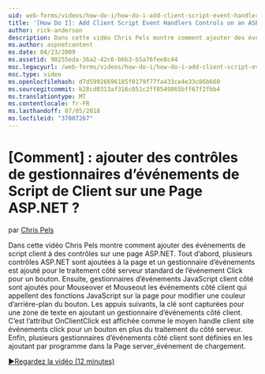 ```yaml
---
uid: web-forms/videos/how-do-i/how-do-i-add-client-script-event-handlers-controls-on-an-aspnet-page
title: '[How Do I]: Add Client Script Event Handlers Controls on an ASP.NET Page? | Microsoft Docs'
author: rick-anderson
description: Dans cette vidéo Chris Pels montre comment ajouter des événements de script client à des contrôles sur une page ASP.NET. Tout d’abord, plusieurs contrôles ASP.NET sont ajoutés à la page et un e...
ms.author: aspnetcontent
ms.date: 04/23/2009
ms.assetid: 90255eda-36a2-42c6-b6b3-b5a76fee8c44
msc.legacyurl: /web-forms/videos/how-do-i/how-do-i-add-client-script-event-handlers-controls-on-an-aspnet-page
msc.type: video
ms.openlocfilehash: d7d59926696185f0179f77fa433ce4e33c86b660
ms.sourcegitcommit: b28cd0313af316c051c2ff8549865bff67f2fbb4
ms.translationtype: MT
ms.contentlocale: fr-FR
ms.lasthandoff: 07/05/2018
ms.locfileid: "37807267"
---
```

<a name="how-do-i-add-client-script-event-handlers-controls-on-an-aspnet-page"></a>[Comment] : ajouter des contrôles de gestionnaires d’événements de Script de Client sur une Page ASP.NET ?
====================
par [Chris Pels](https://twitter.com/chrispels)

Dans cette vidéo Chris Pels montre comment ajouter des événements de script client à des contrôles sur une page ASP.NET. Tout d’abord, plusieurs contrôles ASP.NET sont ajoutées à la page et un gestionnaire d’événements est ajouté pour le traitement côté serveur standard de l’événement Click pour un bouton. Ensuite, gestionnaires d’événements JavaScript client côté sont ajoutés pour Mouseover et Mouseout les événements côté client qui appellent des fonctions JavaScript sur la page pour modifier une couleur d’arrière-plan du bouton. Les appuis suivants, la clé sont capturées pour une zone de texte en ajoutant un gestionnaire d’événements côté client. C’est l’attribut OnClientClick est affichée comme le moyen handle client site événements click pour un bouton en plus du traitement du côté serveur. Enfin, plusieurs gestionnaires d’événements côté client sont définies en les ajoutant par programme dans la Page server\_événement de chargement.

[&#9654;Regardez la vidéo (12 minutes)](https://channel9.msdn.com/Blogs/ASP-NET-Site-Videos/how-do-i-add-client-script-event-handlers-controls-on-an-aspnet-page)
